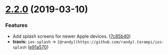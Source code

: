 # [2.2.0](https://github.com/randytarampi/ios-splash/compare/v2.1.2...v2.2.0) (2019-03-10)


### Features

* Add splash screens for newer Apple devices. ([7c85b40](https://github.com/randytarampi/ios-splash/commit/7c85b40))
* **travis:** `ios-splash` -> `[@randy](https://github.com/randy).tarampi/ios-splash` ([e91a570](https://github.com/randytarampi/ios-splash/commit/e91a570))
